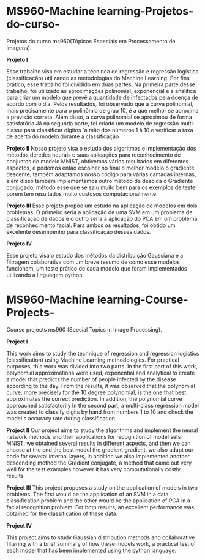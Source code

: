 # MS960-Machine learning-Projetos-do-curso-
Projetos do curso ms960(Tópicos Especiais em Processamento de Imagens).

**Projeto I**

 Esse trabalho visa em estudar a técninca de regressão e regressão
logística (classificação) utilizando as metodologias do Machine Learning. Por fins prático, esse trabalho foi dividido em duas partes. Na primeira parte desse trabalho, foi utilizado as aproximações polinomial,
exponencial e a analítica para criar um modelo que prevê a quantidade de infectados pela doença de acordo com o dia. Pelos resultados, foi observado que a
curva polinomial, mais precisamente para o polinômio de grau 10, é a que melhor se aproxima a previsão correta. Além disso, a curva polinomial se aproximou de forma satisfatória
Já na segunda parte, foi criado um modelo de regressão multi-classe para classificar dígitos `a mão dos números 1 à 10 e verificar a taxa de acerto do modelo durante a classificação

**Projeto II**
Nosso projeto visa o estudo dos algoritmos e implementação dos métodos deredes neurais e suas aplicações para reconhecimento de conjuntos do modelo
MNIST, obtivemos vários resultados em diferentes aspectos, e podemos então escolher no final o melhor modelo o gradiente descente, também adaptamos
nosso código para várias camadas internas, além disso também implementamos outro método de descida o Gradiente conjugado, método esse que se saiu muito
bem para os exemplos de teste porem tem resultados muito custosos computacionalmente.

**Projeto III**
Esse projeto propõe um estudo na aplicação de modelos em dois problemas. O primeiro seria a aplicação de uma SVM em um problema de classificação de dados e o outro seria a 
aplicação do PCA em um problema de reconhecimento facial. Para ambos os resultados, foi obtido um excelente desempenho para classificação desses dados.

**Projeto IV**

Esse projeto visa o estudo dos métodos da distribuição Gaussiana e a filtragem colaborativa com um breve resumo de como esse modelos funcionam, um teste prático de cada modelo que foram implementados
utilizando a linguagem python.



# MS960-Machine learning-Course-Projects-
Course projects ms960 (Special Topics in Image Processing).

**Project I**

 This work aims to study the technique of regression and regression
logistics (classification) using Machine Learning methodologies. For practical purposes, this work was divided into two parts. In the first part of this work, polynomial approximations were used,
exponential and analytical to create a model that predicts the number of people infected by the disease according to the day. From the results, it was observed that the
polynomial curve, more precisely for the 10 degree polynomial, is the one that best approximates the correct prediction. In addition, the polynomial curve approached satisfactorily
In the second part, a multi-class regression model was created to classify digits by hand from numbers 1 to 10 and check the model's accuracy rate during classification

**Project II**
Our project aims to study the algorithms and implement the neural network methods and their applications for recognition of model sets
MNIST, we obtained several results in different aspects, and then we can choose at the end the best model the gradient gradient, we also adapt
our code for several internal layers, in addition we also implemented another descending method the Gradient conjugate, a method that came out very
well for the test examples however it has very computationally costly results.

**Project III**
This project proposes a study on the application of models in two problems. The first would be the application of an SVM in a data classification problem and the other would be the
application of PCA in a facial recognition problem. For both results, an excellent performance was obtained for the classification of these data.

**Project IV**

This project aims to study Gaussian distribution methods and collaborative filtering with a brief summary of how these models work, a practical test of each model that has been implemented
using the python language.
